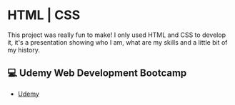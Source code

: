 # HTML | CSS

This project was really fun to make! I only used HTML and CSS to develop it, it's a presentation showing who I am, what are my skills and a little bit of my history.

## 💻 Udemy Web Development Bootcamp
-  [Udemy](https://www.udemy.com/)



